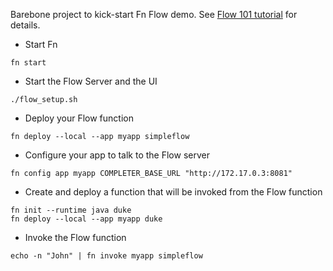Barebone project to kick-start Fn Flow demo. See [Flow 101 tutorial](https://github.com/fnproject/tutorials/tree/master/Flow101) for details.


* Start Fn
 
```fn start```   

* Start the Flow Server and the UI

```./flow_setup.sh``` 

* Deploy your Flow function

```fn deploy --local --app myapp simpleflow``` 

* Configure your app to talk to the Flow server

```fn config app myapp COMPLETER_BASE_URL "http://172.17.0.3:8081"```

* Create and deploy a function that will be invoked from the Flow function

```
fn init --runtime java duke
fn deploy --local --app myapp duke
``` 

* Invoke the Flow function

```echo -n "John" | fn invoke myapp simpleflow```
